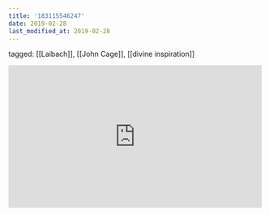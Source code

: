 ```yaml
---
title: '183115546247'
date: 2019-02-28
last_modified_at: 2019-02-28
---
```

tagged: [[Laibach]], [[John Cage]], [[divine inspiration]]
<iframe allow="accelerometer; autoplay; clipboard-write; encrypted-media; gyroscope; picture-in-picture" allowfullscreen="" frameborder="0" height="281" id="youtube_iframe" src="https://www.youtube.com/embed/mM90X-9m_Zc?feature=oembed&amp;enablejsapi=1&amp;origin=https://safe.txmblr.com&amp;wmode=opaque" width="500"></iframe>